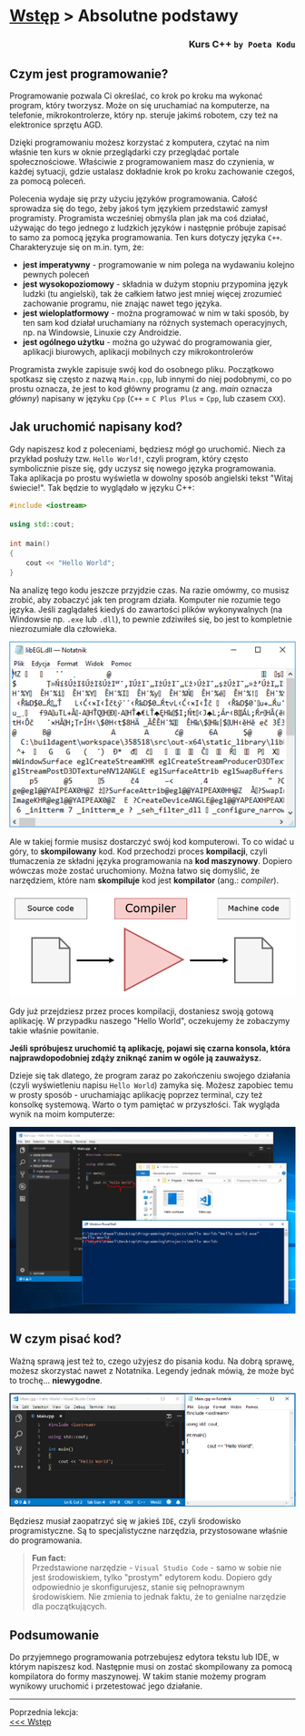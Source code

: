 # [Wstęp](Wstep.md) > Absolutne podstawy
### <div align="right">Kurs C++ `by Poeta Kodu`</div>

## Czym jest programowanie?

Programowanie pozwala Ci określać, co krok po kroku ma wykonać program, który tworzysz. Może on się uruchamiać na komputerze, na telefonie, mikrokontrolerze, który np. steruje jakimś robotem, czy też na elektronice sprzętu AGD.

Dzięki programowaniu możesz korzystać z komputera, czytać na nim właśnie ten kurs w oknie przeglądarki czy przeglądać portale społecznościowe. Właściwie z programowaniem masz do czynienia, w każdej sytuacji, gdzie ustalasz dokładnie krok po kroku zachowanie czegoś, za pomocą poleceń.

Polecenia wydaje się przy użyciu języków programowania. Całość sprowadza się do tego, żeby jakoś tym językiem przedstawić zamysł programisty. Programista wcześniej obmyśla plan jak ma coś działać, używając do tego jednego z ludzkich języków i następnie próbuje zapisać to samo za pomocą języka programowania. Ten kurs dotyczy języka `C++`. Charakteryzuje się on m.in. tym, że:

- **jest imperatywny** - programowanie w nim polega na wydawaniu kolejno pewnych poleceń
- **jest wysokopoziomowy** - składnia w dużym stopniu przypomina język ludzki (tu angielski), tak że całkiem łatwo jest mniej więcej zrozumieć zachowanie programu, nie znając nawet tego języka.
- **jest wieloplatformowy** - można programować w nim w taki sposób, by ten sam kod działał uruchamiany na różnych systemach operacyjnych, np. na Windowsie, Linuxie czy Androidzie.
- **jest ogólnego użytku** - można go używać do programowania gier, aplikacji biurowych, aplikacji mobilnych czy mikrokontrolerów

Programista zwykle zapisuje swój kod do osobnego pliku. Początkowo spotkasz się często z nazwą `Main.cpp`, lub innymi do niej podobnymi, co po prostu oznacza, że jest to kod główny programu (z ang. *main* oznacza *główny*) napisany w języku `Cpp` (`C++` = `C Plus Plus` = `Cpp`, lub czasem `CXX`).

## Jak uruchomić napisany kod?

Gdy napiszesz kod z poleceniami, będziesz mógł go uruchomić. Niech za przykład posłuży tzw. `Hello World!`, czyli program, który często symbolicznie pisze się, gdy uczysz się nowego języka programowania. Taka aplikacja po prostu wyświetla w dowolny sposób angielski tekst "Witaj świecie!". Tak będzie to wyglądało w języku C++:

```cpp
#include <iostream>

using std::cout;

int main()
{
	cout << "Hello World";
}
```

Na analizę tego kodu jeszcze przyjdzie czas. Na razie omówmy, co musisz zrobić, aby zobaczyć jak ten program działa. Komputer nie rozumie tego języka. Jeśli zaglądałeś kiedyś do zawartości plików wykonywalnych (na Windowsie np. `.exe` lub `.dll`), to pewnie zdziwiłeś się, bo jest to kompletnie niezrozumiałe dla człowieka.

![Plik wykonywalny otworzony notatnikiem][img executable-in-notepad]

Ale w takiej formie musisz dostarczyć swój kod komputerowi. To co widać u góry, to **skompilowany** kod. Kod przechodzi proces **kompilacji**, czyli tłumaczenia ze składni języka programowania na **kod maszynowy**. Dopiero wówczas może zostać uruchomiony. Można łatwo się domyślić, że narzędziem, które nam **skompiluje** kod jest **kompilator** (ang.: *compiler*).

![Proces kompilacji kodu źródłowego][img compilation]

Gdy już przejdziesz przez proces kompilacji, dostaniesz swoją gotową aplikację. W przypadku naszego "Hello World", oczekujemy że zobaczymy takie właśnie powitanie.

**Jeśli spróbujesz uruchomić tą aplikację, pojawi się czarna konsola, która najprawdopodobniej zdąży zniknąć zanim w ogóle ją zauważysz.**

Dzieje się tak dlatego, że program zaraz po zakończeniu swojego działania (czyli wyświetleniu napisu `Hello World`) zamyka się. Możesz zapobiec temu w prosty sposób - uruchamiając aplikację poprzez terminal, czy też konsolkę systemową. Warto o tym pamiętać w przyszłości. Tak wygląda wynik na moim komputerze:

![Wynik programu Hello World][img hello-world]

## W czym pisać kod?

Ważną sprawą jest też to, czego użyjesz do pisania kodu. Na dobrą sprawę, możesz skorzystać nawet z Notatnika. Legendy jednak mówią, że może być to trochę... **niewygodne**.

![Notatnik jako edytor kodu źródłowego][img vscode-vs-notepad]

Będziesz musiał zaopatrzyć się w jakieś `IDE`, czyli środowisko programistyczne. Są to specjalistyczne narzędzia, przystosowane właśnie do programowania.

> **Fun fact:**  
> Przedstawione narzędzie - `Visual Studio Code` - samo w sobie nie jest środowiskiem, tylko "prostym" edytorem kodu. Dopiero gdy odpowiednio je skonfigurujesz, stanie się pełnoprawnym środowiskiem. Nie zmienia to jednak faktu, że to genialne narzędzie dla początkujących.

## Podsumowanie

Do przyjemnego programowania potrzebujesz edytora tekstu lub IDE, w którym napiszesz kod. Następnie musi on zostać skompilowany za pomocą kompilatora do formy maszynowej. W takim stanie możemy program wynikowy uruchomić i przetestować jego działanie.

<!-- Next and previous lesson -->
<hr>
<p>
	Poprzednia lekcja:<br>
	<a href="Wstep.md">&lt;&lt;&lt; Wstęp</a>
</p>

<!-- Links and images -->
[img executable-in-notepad]: Images/ExecutableInNotepad.png
[img compilation]: Images/Compilation.png
[img hello-world]: Images/OutputHelloWorld.png
[img vscode-vs-notepad]: Images/VSCodeVsNotepad.png